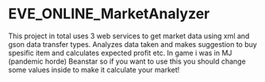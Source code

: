# EVE_ONLINE_MarketAnalyzer
This project in total uses 3 web services to get market data using xml and gson data transfer types. Analyzes data taken and makes suggestion to buy spesific item 
and calculates expected profit etc.
In game i was in MJ (pandemic horde) Beanstar so if you want to use this you should change some values inside to make it calculate your market!
